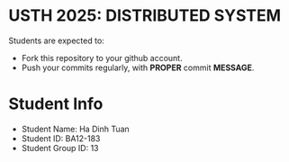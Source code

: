 USTH 2025: DISTRIBUTED SYSTEM
=====================================================

Students are expected to:
* Fork this repository to your github account.
* Push your commits regularly, with **PROPER** commit **MESSAGE**.


Student Info
=========================

* Student Name: Ha Dinh Tuan
* Student ID: BA12-183
* Student Group ID: 13

